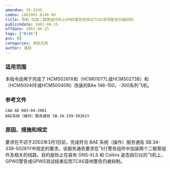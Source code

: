 ```yaml
---
amendno: 39-3245  
cadno: CAD2001-B146-06  
title: 导航-加装二极管组件防止GPWS警告结束后TCAS音响警告仍被抑制  
publishdate: 2001-06-15  
effdate: 2001-06-15  
tags: ["B146"]  
pns: []  
categories: 民航总局  
author: 潘超  
---
```

  
### 适用范围  
本指令适用于完成了 HCM50261X和（HCM01077L或HCM50273B）和（HCM50040E或HCM50040N）改装的BAe 146-100，-300系列飞机。  
  
<!--more-->  
### 参考文件  
    CAA AD 003-04-2001  
    BAE系统（操作）服务通告 SB.34-339-50261Y  
  
### 原因、措施和规定  
要求在不迟于2002年3月1日前，完成符合 BAE 系统（操作）服务通告 SB.34-339-50261Y中规定的要求。该服务通告要求在飞行警告组件中加装两个二极管组件及相关的线路。目的是防止在装有 GNS-XLS 和 Collins 姿态指引仪的飞机上，GPWS警告或GPWS测试结束后而TCAS音响警告仍被抑制。  
